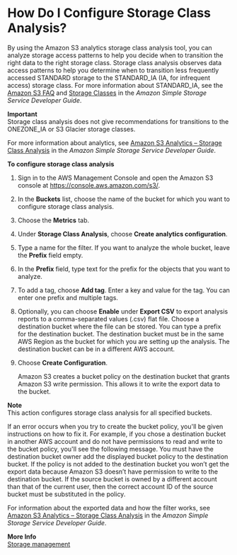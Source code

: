 # How Do I Configure Storage Class Analysis?<a name="configure-analytics-storage-class"></a>

By using the Amazon S3 analytics storage class analysis tool, you can analyze storage access patterns to help you decide when to transition the right data to the right storage class\. Storage class analysis observes data access patterns to help you determine when to transition less frequently accessed STANDARD storage to the STANDARD\_IA \(IA, for infrequent access\) storage class\. For more information about STANDARD\_IA, see the [Amazon S3 FAQ](https://aws.amazon.com/s3/faqs/#sia) and [Storage Classes](https://docs.aws.amazon.com/AmazonS3/latest/dev/storage-class-intro.html) in the *Amazon Simple Storage Service Developer Guide*\.

**Important**  
Storage class analysis does not give recommendations for transitions to the ONEZONE\_IA or S3 Glacier storage classes\.

For more information about analytics, see [Amazon S3 Analytics – Storage Class Analysis](https://docs.aws.amazon.com/AmazonS3/latest/dev/analytics-storage-class.html) in the *Amazon Simple Storage Service Developer Guide*\.

**To configure storage class analysis**

1. Sign in to the AWS Management Console and open the Amazon S3 console at [https://console\.aws\.amazon\.com/s3/](https://console.aws.amazon.com/s3/)\.

1. In the **Buckets** list, choose the name of the bucket for which you want to configure storage class analysis\.

1. Choose the **Metrics** tab\.

1. Under **Storage Class Analysis**, choose **Create analytics configuration**\.

1. Type a name for the filter\. If you want to analyze the whole bucket, leave the **Prefix** field empty\.

1. In the **Prefix** field, type text for the prefix for the objects that you want to analyze\.

1. To add a tag, choose **Add tag**\. Enter a key and value for the tag\. You can enter one prefix and multiple tags\.

1. Optionally, you can choose **Enable** under **Export CSV** to export analysis reports to a comma\-separated values \(\.csv\) flat file\. Choose a destination bucket where the file can be stored\. You can type a prefix for the destination bucket\. The destination bucket must be in the same AWS Region as the bucket for which you are setting up the analysis\. The destination bucket can be in a different AWS account\. 

1. Choose **Create Configuration**\.

    Amazon S3 creates a bucket policy on the destination bucket that grants Amazon S3 write permission\. This allows it to write the export data to the bucket\. 

**Note**  
This action configures storage class analysis for all specified buckets\.

 If an error occurs when you try to create the bucket policy, you'll be given instructions on how to fix it\. For example, if you chose a destination bucket in another AWS account and do not have permissions to read and write to the bucket policy, you'll see the following message\. You must have the destination bucket owner add the displayed bucket policy to the destination bucket\. If the policy is not added to the destination bucket you won’t get the export data because Amazon S3 doesn’t have permission to write to the destination bucket\. If the source bucket is owned by a different account than that of the current user, then the correct account ID of the source bucket must be substituted in the policy\.

For information about the exported data and how the filter works, see [Amazon S3 Analytics – Storage Class Analysis](https://docs.aws.amazon.com/AmazonS3/latest/dev/analytics-storage-class.html) in the *Amazon Simple Storage Service Developer Guide*\.

**More Info**  
 [Storage management](storage-management.md)